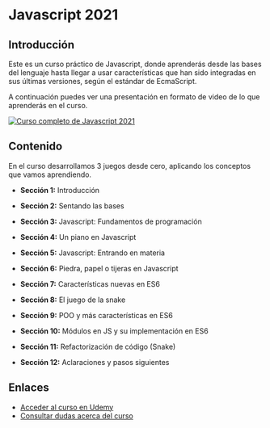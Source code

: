 # Javascript 2021

## Introducción

Este es un curso práctico de Javascript, donde aprenderás desde las bases del lenguaje 
hasta llegar a usar características que han sido integradas en sus últimas versiones, según el estándar de EcmaScript.


A continuación puedes ver una presentación en formato de video de lo que aprenderás en el curso.

[![Curso completo de Javascript 2021](https://res.cloudinary.com/pym/image/upload/c_scale,f_auto,q_auto,w_420/v1599162695/courses/JS.png)](https://www.youtube.com/watch?v=EXAafsXTefw)

## Contenido

En el curso desarrollamos 3 juegos desde cero, aplicando los conceptos que vamos aprendiendo. 

- **Sección 1:** Introducción

- **Sección 2:** Sentando las bases

- **Sección 3:** Javascript: Fundamentos de programación

- **Sección 4:** Un piano en Javascript

- **Sección 5:** Javascript: Entrando en materia

- **Sección 6:** Piedra, papel o tijeras en Javascript

- **Sección 7:** Características nuevas en ES6

- **Sección 8:** El juego de la snake

- **Sección 9:** POO y más características en ES6

- **Sección 10:** Módulos en JS y su implementación en ES6

- **Sección 11:** Refactorización de código (Snake)

- **Sección 12:** Aclaraciones y pasos siguientes

## Enlaces

- [Acceder al curso en Udemy](https://www.udemy.com/javascript-curso-practico-y-completo/?couponCode=PROMOTION)
- [Consultar dudas acerca del curso](http://m.me/programacionymas)

